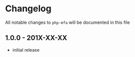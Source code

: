 # Changelog

All notable changes to `php-mfa` will be documented in this file

## 1.0.0 - 201X-XX-XX

- initial release

